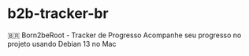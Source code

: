 # b2b-tracker-br
🇧🇷 Born2beRoot - Tracker de Progresso Acompanhe seu progresso no projeto usando Debian 13 no Mac
